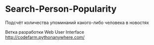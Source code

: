 # Search-Person-Popularity
Подсчёт количества упоминаний какого-либо человека в новостях

Ветка разработки Web User Interface <br>
http://codefarm.pythonanywhere.com/
